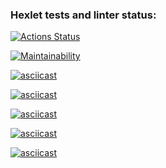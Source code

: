 ### Hexlet tests and linter status:

[![Actions Status](https://github.com/ivan-nagaev/fullstack-javascript-project-44/actions/workflows/hexlet-check.yml/badge.svg)](https://github.com/ivan-nagaev/fullstack-javascript-project-44/actions)

[![Maintainability](https://api.codeclimate.com/v1/badges/a49d9465974642e123a4/maintainability)](https://codeclimate.com/github/ivan-nagaev/fullstack-javascript-project-44/maintainability)

[![asciicast](https://asciinema.org/a/29GoIr6iusV4x3JQw1gMrfzr8.svg)](https://asciinema.org/a/29GoIr6iusV4x3JQw1gMrfzr8)

[![asciicast](https://asciinema.org/a/BFYG18k5zCl9Dc3hAmlDp8JRN.svg)](https://asciinema.org/a/BFYG18k5zCl9Dc3hAmlDp8JRN)

[![asciicast](https://asciinema.org/a/4dW4YnIjT3fZLJp93caIRFoGm.svg)](https://asciinema.org/a/4dW4YnIjT3fZLJp93caIRFoGm)

[![asciicast](https://asciinema.org/a/5uFCJ7xG5Ln5m38HADXl5sw8J.svg)](https://asciinema.org/a/5uFCJ7xG5Ln5m38HADXl5sw8J)

[![asciicast](https://asciinema.org/a/dJ2dY2s9jzXkx3kLcwammSiRz.svg)](https://asciinema.org/a/dJ2dY2s9jzXkx3kLcwammSiRz)
